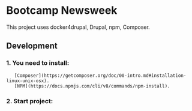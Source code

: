# Bootcamp Newsweek

This project uses docker4drupal, Drupal, npm, Composer.

## Development

### 1. You need to install:
       [Composer](https://getcomposer.org/doc/00-intro.md#installation-linux-unix-osx).
       [NPM](https://docs.npmjs.com/cli/v8/commands/npm-install).

### 2. Start project:
       
